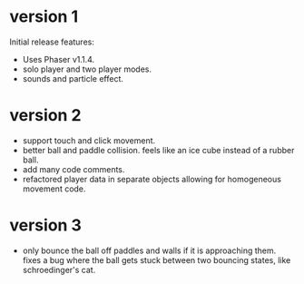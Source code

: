 # version 1

Initial release features:

* Uses Phaser v1.1.4.
* solo player and two player modes.
* sounds and particle effect.

# version 2

* support touch and click movement.
* better ball and paddle collision. feels like an ice cube instead of a rubber ball.
* add many code comments.
* refactored player data in separate objects allowing for homogeneous movement code.

# version 3

* only bounce the ball off paddles and walls if it is approaching them. fixes a bug where the ball gets stuck between two bouncing states, like schroedinger's cat.
